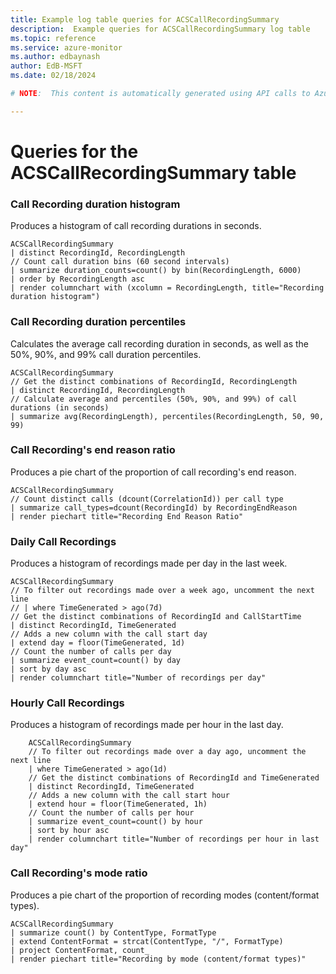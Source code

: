 ```yaml
---
title: Example log table queries for ACSCallRecordingSummary
description:  Example queries for ACSCallRecordingSummary log table
ms.topic: reference
ms.service: azure-monitor
ms.author: edbaynash
author: EdB-MSFT
ms.date: 02/18/2024

# NOTE:  This content is automatically generated using API calls to Azure. Any edits made on these files will be overwritten in the next run of the script. 

---
```


# Queries for the ACSCallRecordingSummary table


### Call Recording duration histogram  


Produces a histogram of call recording durations in seconds.  

```query
ACSCallRecordingSummary
| distinct RecordingId, RecordingLength
// Count call duration bins (60 second intervals)
| summarize duration_counts=count() by bin(RecordingLength, 6000)
| order by RecordingLength asc
| render columnchart with (xcolumn = RecordingLength, title="Recording duration histogram")
```



### Call Recording duration percentiles  


Calculates the average call recording duration in seconds, as well as the 50%, 90%, and 99% call duration percentiles.  

```query
ACSCallRecordingSummary
// Get the distinct combinations of RecordingId, RecordingLength
| distinct RecordingId, RecordingLength
// Calculate average and percentiles (50%, 90%, and 99%) of call durations (in seconds)
| summarize avg(RecordingLength), percentiles(RecordingLength, 50, 90, 99)
```



### Call Recording's end reason ratio  


Produces a pie chart of the proportion of call recording's end reason.  

```query
ACSCallRecordingSummary
// Count distinct calls (dcount(CorrelationId)) per call type
| summarize call_types=dcount(RecordingId) by RecordingEndReason
| render piechart title="Recording End Reason Ratio"
```



### Daily Call Recordings  


Produces a histogram of recordings made per day in the last week.  

```query
ACSCallRecordingSummary
// To filter out recordings made over a week ago, uncomment the next line
// | where TimeGenerated > ago(7d)
// Get the distinct combinations of RecordingId and CallStartTime
| distinct RecordingId, TimeGenerated
// Adds a new column with the call start day
| extend day = floor(TimeGenerated, 1d)
// Count the number of calls per day
| summarize event_count=count() by day
| sort by day asc
| render columnchart title="Number of recordings per day"
```



### Hourly Call Recordings  


Produces a histogram of recordings made per hour in the last day.  

```query
    ACSCallRecordingSummary
    // To filter out recordings made over a day ago, uncomment the next line
    | where TimeGenerated > ago(1d)
    // Get the distinct combinations of RecordingId and TimeGenerated
    | distinct RecordingId, TimeGenerated
    // Adds a new column with the call start hour
    | extend hour = floor(TimeGenerated, 1h)
    // Count the number of calls per hour
    | summarize event_count=count() by hour
    | sort by hour asc
    | render columnchart title="Number of recordings per hour in last day"
```



### Call Recording's mode ratio  


Produces a pie chart of the proportion of recording modes (content/format types).  

```query
ACSCallRecordingSummary
| summarize count() by ContentType, FormatType
| extend ContentFormat = strcat(ContentType, "/", FormatType)
| project ContentFormat, count_
| render piechart title="Recording by mode (content/format types)"
```

